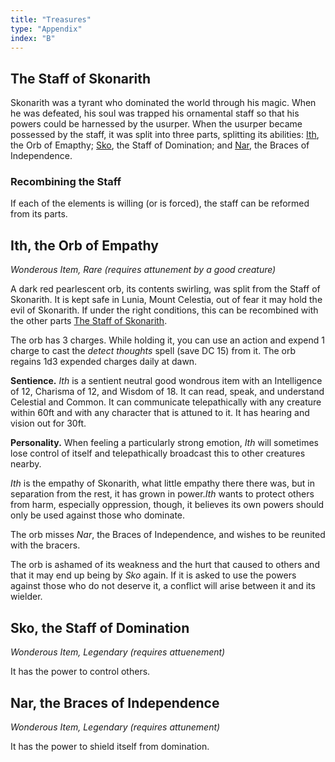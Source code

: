 ```yaml
---
title: "Treasures"
type: "Appendix"
index: "B"
---
```


## The Staff of Skonarith

Skonarith was a tyrant who dominated the world through his magic. When
he was defeated, his soul was trapped his ornamental staff so that his
powers could be harnessed by the usurper. When the usurper became
possessed by the staff, it was split into three parts, splitting its
abilities: [Ith](#ith-the-orb-of-empathy), the Orb of Emapthy;
[Sko](#sko-the-staff-of-domination), the Staff of Domination; and
[Nar](#nar-the-braces-of-independence), the Braces of Independence.

### Recombining the Staff

If each of the elements is willing (or is forced), the staff can be
reformed from its parts.

## Ith, the Orb of Empathy

_Wonderous Item, Rare (requires attunement by a good creature)_

A dark red pearlescent orb, its contents swirling, was split from the
Staff of Skonarith. It is kept safe in Lunia, Mount Celestia, out of
fear it may hold the evil of Skonarith. If under the right conditions,
this can be recombined with the other parts
[The Staff of Skonarith](#recombining-the-staff).

The orb has 3 charges. While holding it, you can use an action and
expend 1 charge to cast the _detect thoughts_ spell (save DC 15) from it.
The orb regains 1d3 expended charges daily at dawn.

**Sentience.** _Ith_ is a sentient neutral good wondrous item with an
Intelligence of 12, Charisma of 12, and Wisdom of 18. It can read,
speak, and understand Celestial and Common. It can communicate
telepathically with any creature within 60ft and with any character that
is attuned to it. It has hearing and vision out for 30ft.

**Personality.** When feeling a particularly strong emotion, _Ith_ will
sometimes lose control of itself and telepathically broadcast this to
other creatures nearby.

_Ith_ is the empathy of Skonarith, what little empathy there there was,
but in separation from the rest, it has grown in power._Ith_ wants to
protect others from harm, especially oppression, though, it believes its
own powers should only be used against those who dominate.

The orb misses _Nar_, the Braces of Independence, and wishes to be
reunited with the bracers.

The orb is ashamed of its weakness and the hurt that caused to others
and that it may end up being by _Sko_ again. If it is asked to use the
powers against those who do not deserve it, a conflict will arise
between it and its wielder.

## Sko, the Staff of Domination

_Wonderous Item, Legendary (requires attuenement)_

It has the power to control others.

## Nar, the Braces of Independence

_Wonderous Item, Legendary (requires attunement)_

It has the power to shield itself from domination.
